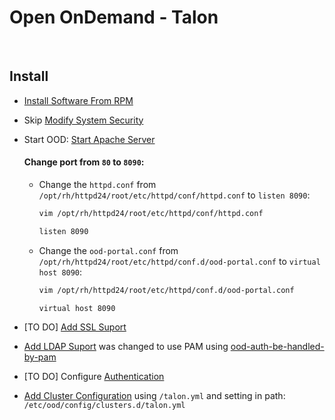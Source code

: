# Open OnDemand - Talon

</br>

## Install
* [Install Software From RPM](https://osc.github.io/ood-documentation/master/installation/install-software.html#install-software-from-rpm)
* Skip [Modify System Security](https://osc.github.io/ood-documentation/master/installation/modify-system-security.html#modify-system-security)
* Start OOD: [Start Apache Server](https://osc.github.io/ood-documentation/master/installation/start-apache.html#start-apache)
  #### Change port from `80` to `8090`:
  * Change the `httpd.conf` from `/opt/rh/httpd24/root/etc/httpd/conf/httpd.conf` to `listen 8090`:
    ```bash
    vim /opt/rh/httpd24/root/etc/httpd/conf/httpd.conf

    listen 8090
    ```
  * Change the `ood-portal.conf` from `/opt/rh/httpd24/root/etc/httpd/conf.d/ood-portal.conf` to `virtual host 8090`:
    ```bash
    vim /opt/rh/httpd24/root/etc/httpd/conf.d/ood-portal.conf

    virtual host 8090
    ```
    
* [TO DO] [Add SSL Suport](https://osc.github.io/ood-documentation/master/installation/add-ssl.html#add-ssl-support)
* [Add LDAP Suport](https://osc.github.io/ood-documentation/master/installation/add-ldap.html#add-ldap-support) was changed to use PAM using [ood-auth-be-handled-by-pam](https://discourse.osc.edu/t/can-ood-auth-be-handled-by-pam/81)
* [TO DO] Configure [Authentication](https://osc.github.io/ood-documentation/master/authentication.html#authentication)
* [Add Cluster Configuration](https://osc.github.io/ood-documentation/master/installation/add-cluster-config.html#add-cluster-configuration-files) using `/talon.yml` and setting in path: `/etc/ood/config/clusters.d/talon.yml`

  
